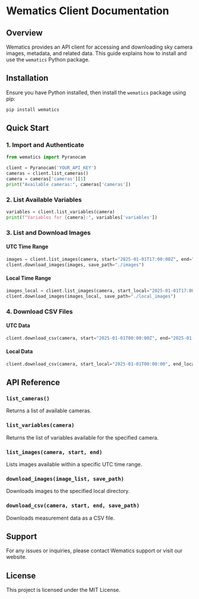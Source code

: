 # Wematics Client Documentation

## Overview
Wematics provides an API client for accessing and downloading sky camera images, metadata, and related data. This guide explains how to install and use the `wematics` Python package.

## Installation
Ensure you have Python installed, then install the `wematics` package using pip:

```bash
pip install wematics
```

## Quick Start

### 1. Import and Authenticate
```python
from wematics import Pyranocam

client = Pyranocam('YOUR_API_KEY')
cameras = client.list_cameras()
camera = cameras['cameras'][1]
print("Available cameras:", cameras['cameras'])
```

### 2. List Available Variables
```python
variables = client.list_variables(camera)
print(f"Variables for {camera}:", variables['variables'])
```

### 3. List and Download Images

#### UTC Time Range
```python
images = client.list_images(camera, start="2025-01-01T17:00:00Z", end="2025-01-01T22:00:00Z")
client.download_images(images, save_path="./images")
```

#### Local Time Range
```python
images_local = client.list_images(camera, start_local="2025-01-01T17:00:00", end_local="2025-01-01T22:00:00")
client.download_images(images_local, save_path="./local_images")
```

### 4. Download CSV Files

#### UTC Data
```python
client.download_csv(camera, start="2025-01-01T00:00:00Z", end="2025-01-02T00:00:00Z", save_path="./data_utc.csv")
```

#### Local Data
```python
client.download_csv(camera, start_local="2025-01-01T00:00:00", end_local="2025-01-02T00:00:00", save_path="./data_local.csv")
```

## API Reference

### `list_cameras()`
Returns a list of available cameras.

### `list_variables(camera)`
Returns the list of variables available for the specified camera.

### `list_images(camera, start, end)`
Lists images available within a specific UTC time range.

### `download_images(image_list, save_path)`
Downloads images to the specified local directory.

### `download_csv(camera, start, end, save_path)`
Downloads measurement data as a CSV file.

## Support
For any issues or inquiries, please contact Wematics support or visit our website.

## License
This project is licensed under the MIT License.
